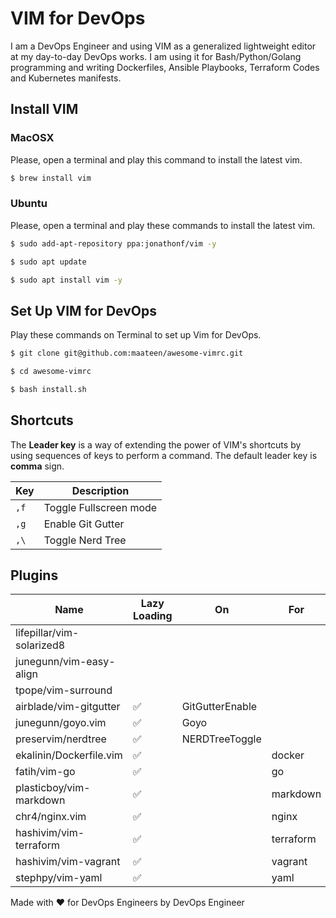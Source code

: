 # VIM for DevOps

I am a DevOps Engineer and using VIM as a generalized lightweight editor at my day-to-day DevOps works. I am using it for Bash/Python/Golang programming and writing Dockerfiles, Ansible Playbooks, Terraform Codes and Kubernetes manifests.

## Install VIM

### MacOSX

Please, open a terminal and play this command to install the latest vim.

```bash
$ brew install vim
```

### Ubuntu

Please, open a terminal and play these commands to install the latest vim.

```bash
$ sudo add-apt-repository ppa:jonathonf/vim -y
```
```bash
$ sudo apt update
```
```bash
$ sudo apt install vim -y
```

## Set Up VIM for DevOps

Play these commands on Terminal to set up Vim for DevOps.

```bash
$ git clone git@github.com:maateen/awesome-vimrc.git
```
```bash
$ cd awesome-vimrc
```
```bash
$ bash install.sh
```

## Shortcuts

The **Leader key** is a way of extending the power of VIM's shortcuts by using sequences of keys to perform a command. The default leader key is **comma** sign.

| Key | Description |
| --- | --- |
| `,f` | Toggle Fullscreen mode |
| `,g` | Enable Git Gutter |
| `,\` | Toggle Nerd Tree |

## Plugins

| Name | Lazy Loading | On | For |
| --- | --- | --- | --- |
| lifepillar/vim-solarized8 | | | |
| junegunn/vim-easy-align | | | |
| tpope/vim-surround | | | |
| airblade/vim-gitgutter | :white_check_mark: | GitGutterEnable | |
| junegunn/goyo.vim | :white_check_mark: | Goyo | |
| preservim/nerdtree | :white_check_mark: | NERDTreeToggle | |
| ekalinin/Dockerfile.vim | :white_check_mark: | | docker |
| fatih/vim-go | :white_check_mark: | | go |
| plasticboy/vim-markdown | :white_check_mark: | | markdown |
| chr4/nginx.vim | :white_check_mark: | | nginx |
| hashivim/vim-terraform | :white_check_mark: | | terraform |
| hashivim/vim-vagrant | :white_check_mark: | | vagrant |
| stephpy/vim-yaml | :white_check_mark: | | yaml |

Made with :heart: for DevOps Engineers by DevOps Engineer
